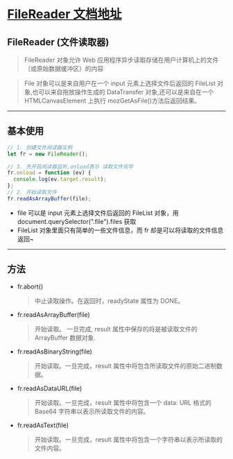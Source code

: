 # [FileReader 文档地址](https://developer.mozilla.org/zh-CN/docs/Web/API/FileReader)

## FileReader (文件读取器)

> FileReader 对象允许 Web 应用程序异步读取存储在用户计算机上的文件（或原始数据缓冲区）的内容

> File 对象可以是来自用户在一个 input 元素上选择文件后返回的 FileList 对象,也可以来自拖放操作生成的 DataTransfer 对象,还可以是来自在一个 HTMLCanvasElement 上执行 mozGetAsFile()方法后返回结果。

---

## 基本使用

```js
// 1. 创建文件阅读器实例
let fr = new FileReader();

// 3. 先开启阅读器监听,onload表示 读取文件完毕
fr.onload = function (ev) {
  console.log(ev.target.result);
};
// 2. 开始读取文件
fr.readAsArrayBuffer(file);
```

- file 可以是 input 元素上选择文件后返回的 FileList 对象，用 document.querySelector(".file").files 获取
- FileList 对象里面只有简单的一些文件信息，而 fr 却是可以将读取的文件信息返回~

---

## 方法

- fr.abort()
  > 中止读取操作。在返回时，readyState 属性为 DONE。
- fr.readAsArrayBuffer(file)
  > 开始读取。 一旦完成, result 属性中保存的将是被读取文件的 ArrayBuffer 数据对象.
- fr.readAsBinaryString(file)
  > 开始读取。一旦完成，result 属性中将包含所读取文件的原始二进制数据。
- fr.readAsDataURL(file)
  > 开始读取。一旦完成，result 属性中将包含一个 data: URL 格式的 Base64 字符串以表示所读取文件的内容。
- fr.readAsText(file)
  > 开始读取。一旦完成，result 属性中将包含一个字符串以表示所读取的文件内容。
